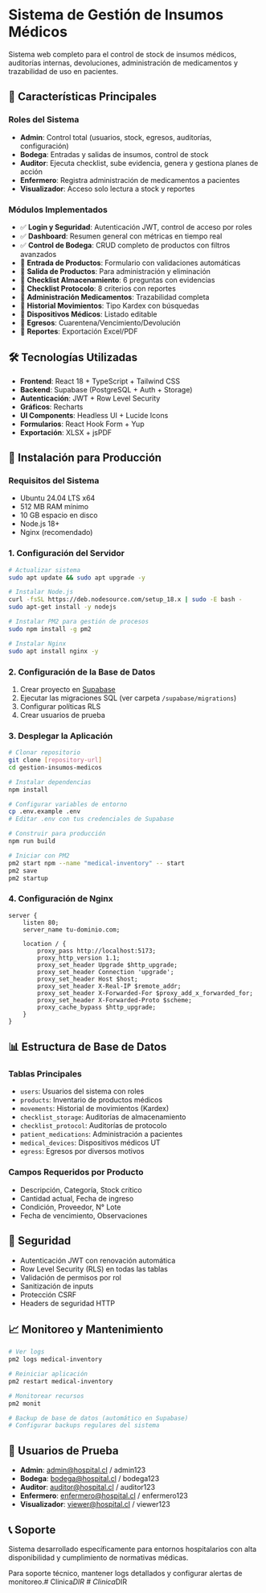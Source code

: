 # Sistema de Gestión de Insumos Médicos

Sistema web completo para el control de stock de insumos médicos, auditorías internas, devoluciones, administración de medicamentos y trazabilidad de uso en pacientes.

## 🚀 Características Principales

### Roles del Sistema
- **Admin**: Control total (usuarios, stock, egresos, auditorías, configuración)
- **Bodega**: Entradas y salidas de insumos, control de stock
- **Auditor**: Ejecuta checklist, sube evidencia, genera y gestiona planes de acción
- **Enfermero**: Registra administración de medicamentos a pacientes
- **Visualizador**: Acceso solo lectura a stock y reportes

### Módulos Implementados
- ✅ **Login y Seguridad**: Autenticación JWT, control de acceso por roles
- ✅ **Dashboard**: Resumen general con métricas en tiempo real
- ✅ **Control de Bodega**: CRUD completo de productos con filtros avanzados
- 🔄 **Entrada de Productos**: Formulario con validaciones automáticas
- 🔄 **Salida de Productos**: Para administración y eliminación
- 🔄 **Checklist Almacenamiento**: 6 preguntas con evidencias
- 🔄 **Checklist Protocolo**: 8 criterios con reportes
- 🔄 **Administración Medicamentos**: Trazabilidad completa
- 🔄 **Historial Movimientos**: Tipo Kardex con búsquedas
- 🔄 **Dispositivos Médicos**: Listado editable
- 🔄 **Egresos**: Cuarentena/Vencimiento/Devolución
- 🔄 **Reportes**: Exportación Excel/PDF

## 🛠️ Tecnologías Utilizadas

- **Frontend**: React 18 + TypeScript + Tailwind CSS
- **Backend**: Supabase (PostgreSQL + Auth + Storage)
- **Autenticación**: JWT + Row Level Security
- **Gráficos**: Recharts
- **UI Components**: Headless UI + Lucide Icons
- **Formularios**: React Hook Form + Yup
- **Exportación**: XLSX + jsPDF

## 🏥 Instalación para Producción

### Requisitos del Sistema
- Ubuntu 24.04 LTS x64
- 512 MB RAM mínimo
- 10 GB espacio en disco
- Node.js 18+ 
- Nginx (recomendado)

### 1. Configuración del Servidor

```bash
# Actualizar sistema
sudo apt update && sudo apt upgrade -y

# Instalar Node.js
curl -fsSL https://deb.nodesource.com/setup_18.x | sudo -E bash -
sudo apt-get install -y nodejs

# Instalar PM2 para gestión de procesos
sudo npm install -g pm2

# Instalar Nginx
sudo apt install nginx -y
```

### 2. Configuración de la Base de Datos

1. Crear proyecto en [Supabase](https://supabase.com)
2. Ejecutar las migraciones SQL (ver carpeta `/supabase/migrations`)
3. Configurar políticas RLS
4. Crear usuarios de prueba

### 3. Desplegar la Aplicación

```bash
# Clonar repositorio
git clone [repository-url]
cd gestion-insumos-medicos

# Instalar dependencias
npm install

# Configurar variables de entorno
cp .env.example .env
# Editar .env con tus credenciales de Supabase

# Construir para producción
npm run build

# Iniciar con PM2
pm2 start npm --name "medical-inventory" -- start
pm2 save
pm2 startup
```

### 4. Configuración de Nginx

```nginx
server {
    listen 80;
    server_name tu-dominio.com;
    
    location / {
        proxy_pass http://localhost:5173;
        proxy_http_version 1.1;
        proxy_set_header Upgrade $http_upgrade;
        proxy_set_header Connection 'upgrade';
        proxy_set_header Host $host;
        proxy_set_header X-Real-IP $remote_addr;
        proxy_set_header X-Forwarded-For $proxy_add_x_forwarded_for;
        proxy_set_header X-Forwarded-Proto $scheme;
        proxy_cache_bypass $http_upgrade;
    }
}
```

## 📊 Estructura de Base de Datos

### Tablas Principales
- `users`: Usuarios del sistema con roles
- `products`: Inventario de productos médicos
- `movements`: Historial de movimientos (Kardex)
- `checklist_storage`: Auditorías de almacenamiento
- `checklist_protocol`: Auditorías de protocolo
- `patient_medications`: Administración a pacientes
- `medical_devices`: Dispositivos médicos UT
- `egress`: Egresos por diversos motivos

### Campos Requeridos por Producto
- Descripción, Categoría, Stock crítico
- Cantidad actual, Fecha de ingreso
- Condición, Proveedor, N° Lote
- Fecha de vencimiento, Observaciones

## 🔐 Seguridad

- Autenticación JWT con renovación automática
- Row Level Security (RLS) en todas las tablas
- Validación de permisos por rol
- Sanitización de inputs
- Protección CSRF
- Headers de seguridad HTTP

## 📈 Monitoreo y Mantenimiento

```bash
# Ver logs
pm2 logs medical-inventory

# Reiniciar aplicación
pm2 restart medical-inventory

# Monitorear recursos
pm2 monit

# Backup de base de datos (automático en Supabase)
# Configurar backups regulares del sistema
```

## 🧪 Usuarios de Prueba

- **Admin**: admin@hospital.cl / admin123
- **Bodega**: bodega@hospital.cl / bodega123
- **Auditor**: auditor@hospital.cl / auditor123
- **Enfermero**: enfermero@hospital.cl / enfermero123
- **Visualizador**: viewer@hospital.cl / viewer123

## 📞 Soporte

Sistema desarrollado específicamente para entornos hospitalarios con alta disponibilidad y cumplimiento de normativas médicas.

Para soporte técnico, mantener logs detallados y configurar alertas de monitoreo.#   C l i n i c a _ D I R  
 #   C l i n i c a _ D I R  
 